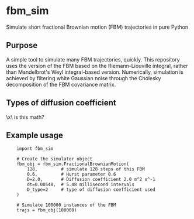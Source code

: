 # fbm_sim
Simulate short fractional Brownian motion (FBM) trajectories in pure Python

## Purpose

A simple tool to simulate many FBM trajectories, quickly. This repository uses the version of the FBM based on the Riemann-Liouville integral, rather than Mandelbrot's Weyl integral-based version. Numerically, simulation is achieved by filtering white Gaussian noise through the Cholesky decomposition of the FBM covariance matrix.

## Types of diffusion coefficient

\\x\\ is this math?

## Example usage

```
	import fbm_sim

	# Create the simulator object
	fbm_obj = fbm_sim.FractionalBrownianMotion(
		128,         # simulate 128 steps of this FBM
		0.6,         # Hurst parameter 0.6
		D=2.0,       # Diffusion coefficient 2.0 m^2 s^-1
		dt=0.00548,  # 5.48 millisecond intervals
		D_type=2     # type of diffusion coefficient used
	)

	# Simulate 100000 instances of the FBM 
	trajs = fbm_obj(100000)

```
